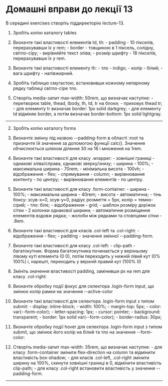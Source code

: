 # Домашні вправи до лекції 13

В середині exercises створіть піддиректорію lecture-13. 

  1. Зробіть копію каталогу tables
  2. Визначте такі властивості елементів td, th:
    - padding - 10 пікселів, перерахувавши їх у rem;
    - border - товщиною в 1 піксель, солідну, світло-сіру; 
    - вирівняйте текст зліва;
    - розмір шрифту - 18 пікселів, перерахувавши їх у rem. 

  3. Визначте такі властивості елементу th:
    - тло - indigo;
    - колір - білий;
    - вага шрифту - напівжирний.

  4. Зробіть таблицю смугастою, встановивши кожному непарному рядку таблиці світло-сіре тло.
  5. Створіть media-запит max-width: 50rem, що визначає наступне:
    - перетворює table, thead, tbody, th, td, tr на блоки;
    - приховує thead tr;
    - для елементу tr визначає border: 1px solid darkgrey;
    - для елементу td відміняє border, а потім визначає border-bottom: 1px solid lightgray.  

___ 
2. Зробіть копію каталогу forms
  1. Визначте змінну під назвою --padding-form в області :root та призначте їй значення за допомогою функції calc(). Значення обчислюється шляхом ділення 30 на 16 і множення на 1rem.

  2. Визначте такі властивості для класу .wrapper:
    - зовнішні границі - однакові зліва/справа, однакові зверху/знизу;
    - ширина - 100%; 
    - максимальна ширина - 70rem;
    - мінімальна висота - 100vh;
    - відображення - flex;
    - спрямування - column;
    - вирівнювання контенту - по центру;
    - вирівнювання елементів - по центру.
  
  3. Визначте такі властивості для класу .form-container:
    - ширина - 100%;
    - максимальна ширина - 40rem; 
    - висота - автоматична;
    - тінь боксу: зсув-x=0, зсув-y=0, радіус розмиття = 5px, колір = темно-сірий;
    - тло: біле;
    - відображення - grid;
    - шаблон розміру доріжок сітки - 2 колонки однакової ширини;
    - автоматичне розміщення елементів вздовж рядка;
    - жолоби між рядками та стовпцями сітки - .8em.
  4. Визначте такі властивості для класів .col-left та .col-right:
    - відображення - flex;
    - padding - значення змінної --padding-form.
  5. Визначте такі властивості для класу .col-left:
    - clip-path - багатокутник. Форма багатокутника починається у верхньому лівому куті елемента (0 0), потім переходить у нижній лівий кут (0% 100%) і, нарешті, переходить у верхній правий кут (100% 0)

  6. Змініть значення властивості padding, замінивши px на rem для класу .col-right:
  7. Визначте обробку події фокус для селектора .login-form input, що змінює колір рамки на значення --active-color
  8. Визначте такі властивості для селектора .login-form input з типом submit:
    - display: inline-block;
    - width: 100%;
    - margin-top: 5px;
    - color: var(--form-color);
    - letter-spacing: 1px;
    - cursor: pointer;
    - background: transparent;
    - border: 1px solid var(--form-color);
    - border-radius: 30px;
  9. Визначте обробку події hover для селектора .login-form input  з типом submit, що змінює його колір на білий та тло на значення --form-color:
  10. Створіть media-запит max-width: 35rem, що визначає наступне: 
    - для класу .form-container змінити flex-direction на column та відмінити властивість box-shadow;
    - для класів .col-left, .col-right змінити ширину на 100%, скинути зовнішні границі в 0, відмінити властивість clip-path;
    - для класу .col-right встановити властивість у значення --padding-form.
  
___ 
